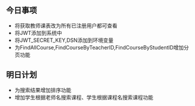 ## 今日事项
* 将获取教师课表改为所有已注册用户都可查看
* 将JWT添加到系统中
* 将JWT_SECRET_KEY,DSN添加到环境变量
* 为FindAllCourse,FindCourseByTeacherID,FindCourseByStudentID增加分页功能
## 明日计划
* 为搜索结果增加排序功能
* 增加学生根据老师名搜索课程、学生根据课程名搜索课程功能